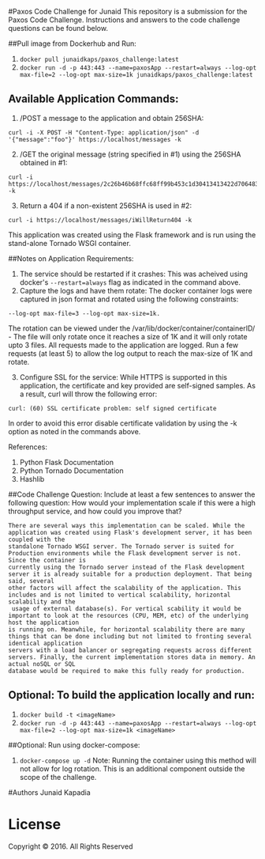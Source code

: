 #Paxos Code Challenge for Junaid 
This repository is a submission for the Paxos Code Challenge. Instructions and answers to the code challenge questions can be found below. 

##Pull image from Dockerhub and Run:
1. ```docker pull junaidkaps/paxos_challenge:latest```
2. ```docker run -d -p 443:443 --name=paxosApp --restart=always --log-opt max-file=2 --log-opt max-size=1k junaidkaps/paxos_challenge:latest```

## Available Application Commands: 
 
1. /POST a message to the application and obtain 256SHA: 
```
curl -i -X POST -H "Content-Type: application/json" -d '{"message":"foo"}' https://localhost/messages -k
```
2. /GET the original message (string specified in #1) using the 256SHA obtained in #1: 
```
curl -i https://localhost/messages/2c26b46b68ffc68ff99b453c1d30413413422d706483bfa0f98a5e886266e7ae -k
```
3. Return a 404 if a non-existent 256SHA is used in #2: 
```
curl -i https://localhost/messages/iWillReturn404 -k
```

This application was created using the Flask framework and is run using the stand-alone Tornado WSGI container. 

##Notes on Application Requirements: 
1. The service should be restarted if it crashes: This was acheived using docker's ```--restart=always``` flag as indicated in the command above. 
2. Capture the logs and have them rotate: The docker container logs were captured in json format and rotated using the following constraints: 
```
--log-opt max-file=3 --log-opt max-size=1k.
```
The rotation can be viewed under the /var/lib/docker/container/containerID/ - The file will only rotate once it reaches a size of 1K and it will only rotate upto 3 files. 
All requests made to the application are logged. Run a few requests (at least 5) to allow the log output to reach the max-size of 1K and rotate. 

3. Configure SSL for the service: While HTTPS is supported in this application, the certificate and key provided are self-signed samples. As a result, curl will throw
the following error: 
```
curl: (60) SSL certificate problem: self signed certificate
``` 
In order to avoid this error disable certificate validation by using the -k option as noted in the commands above. 

References: 
1. Python Flask Documentation 
2. Python Tornado Documentation 
3. Hashlib

##Code Challenge Question: 
Include at least a few sentences to answer the following question: How would your
implementation scale if this were a high throughput service, and how could you improve
that?

```
There are several ways this implementation can be scaled. While the application was created using Flask's development server, it has been coupled with the 
standalone Tornado WSGI server. The Tornado server is suited for Production environments while the Flask development server is not. Since the container is 
currently using the Tornado server instead of the Flask development server it is already suitable for a production deployment. That being said, several 
other factors will affect the scalability of the application. This includes and is not limited to vertical scalability, horizontal scalability and the
 usage of external database(s). For vertical scability it would be important to look at the resources (CPU, MEM, etc) of the underlying host the application 
is running on. Meanwhile, for horizontal scalability there are many things that can be done including but not limited to fronting several identical application 
servers with a load balancer or segregating requests across different servers. Finally, the current implementation stores data in memory. An actual noSQL or SQL 
database would be required to make this fully ready for production. 
```
## Optional: To build the application locally and run: 
1. ```docker build -t <imageName>```
2. ```docker run -d -p 443:443 --name=paxosApp --restart=always --log-opt max-file=2 --log-opt max-size=1k <imageName>```

##Optional: Run using docker-compose: 
1. ```docker-compose up -d```
Note: Running the container using this method will not allow for log rotation. This is an additional component outside the scope of the challenge. 
 
#Authors
Junaid Kapadia 

# License
Copyright © 2016. All Rights Reserved


